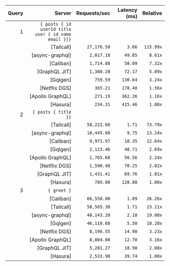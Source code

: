 <!-- PERFORMANCE_RESULTS_START -->

| Query | Server | Requests/sec | Latency (ms) | Relative |
|-------:|--------:|--------------:|--------------:|---------:|
| 1 | `{ posts { id userId title user { id name email }}}` |
|| [Tailcall] | `27,176.50` | `3.66` | `115.99x` |
|| [async-graphql] | `2,017.18` | `49.85` | `8.61x` |
|| [Caliban] | `1,714.88` | `58.09` | `7.32x` |
|| [GraphQL JIT] | `1,380.20` | `72.17` | `5.89x` |
|| [Gqlgen] | `759.59` | `130.64` | `3.24x` |
|| [Netflix DGS] | `365.21` | `178.48` | `1.56x` |
|| [Apollo GraphQL] | `271.19` | `362.26` | `1.16x` |
|| [Hasura] | `234.31` | `415.46` | `1.00x` |
| 2 | `{ posts { title }}` |
|| [Tailcall] | `58,222.60` | `1.71` | `73.79x` |
|| [async-graphql] | `10,445.80` | `9.75` | `13.24x` |
|| [Caliban] | `9,971.97` | `10.35` | `12.64x` |
|| [Gqlgen] | `2,123.46` | `48.71` | `2.69x` |
|| [Apollo GraphQL] | `1,765.68` | `56.56` | `2.24x` |
|| [Netflix DGS] | `1,590.48` | `70.25` | `2.02x` |
|| [GraphQL JIT] | `1,431.41` | `69.76` | `1.81x` |
|| [Hasura] | `789.08` | `128.88` | `1.00x` |
| 3 | `{ greet }` |
|| [Caliban] | `66,550.00` | `1.09` | `26.26x` |
|| [Tailcall] | `58,565.30` | `1.71` | `23.11x` |
|| [async-graphql] | `48,143.20` | `2.18` | `19.00x` |
|| [Gqlgen] | `46,110.60` | `5.50` | `18.20x` |
|| [Netflix DGS] | `8,196.55` | `14.90` | `3.23x` |
|| [Apollo GraphQL] | `8,004.08` | `12.70` | `3.16x` |
|| [GraphQL JIT] | `5,281.27` | `18.90` | `2.08x` |
|| [Hasura] | `2,533.90` | `39.74` | `1.00x` |

<!-- PERFORMANCE_RESULTS_END -->

